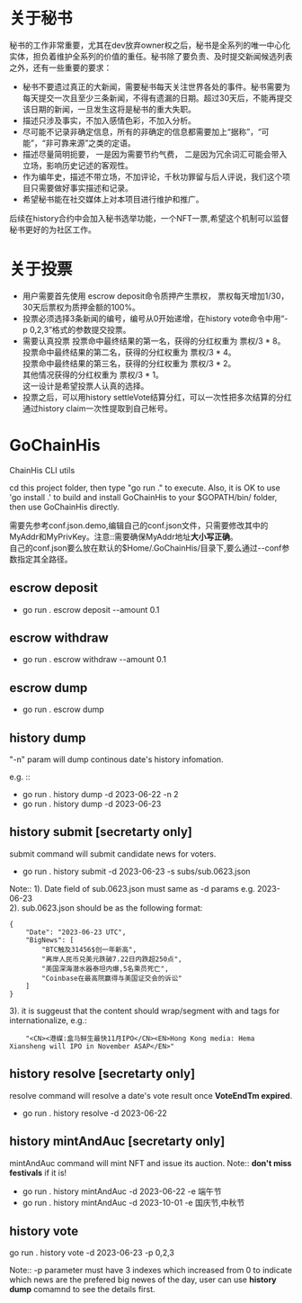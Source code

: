 # 关于秘书
秘书的工作非常重要，尤其在dev放弃owner权之后，秘书是全系列的唯一中心化实体，担负着维护全系列的价值的重任。秘书除了要负责、及时提交新闻候选列表之外，还有一些重要的要求：
* 秘书不要遗过真正的大新闻，需要秘书每天关注世界各处的事件。秘书需要为每天提交一次且至少三条新闻，不得有遗漏的日期。超过30天后，不能再提交该日期的新闻，一旦发生这将是秘书的重大失职。
* 描述只涉及事实，不加入感情色彩，不加入分析。
* 尽可能不记录非确定信息，所有的非确定的信息都需要加上“据称”，“可能”，“非可靠来源”之类的定语。
* 描述尽量简明扼要， 一是因为需要节约气费， 二是因为冗余词汇可能会带入立场，影响历史记述的客观性。
* 作为编年史，描述不带立场，不加评论，千秋功罪留与后人评说，我们这个项目只需要做好事实描述和记录。
* 希望秘书能在社交媒体上对本项目进行维护和推广。

后续在history合约中会加入秘书选举功能，一个NFT一票,希望这个机制可以监督秘书更好的为社区工作。

# 关于投票
* 用户需要首先使用 escrow deposit命令质押产生票权， 票权每天增加1/30，30天后票权为质押金额的100%。  
* 投票必须选择3条新闻的编号，编号从0开始递增，在history vote命令中用“-p 0,2,3”格式的参数提交投票。
* 需要认真投票
投票命中最终结果的第一名，获得的分红权重为 票权/3 * 8。  
投票命中最终结果的第二名，获得的分红权重为 票权/3 * 4。  
投票命中最终结果的第三名，获得的分红权重为 票权/3 * 2。  
其他情况获得的分红权重为 票权/3 * 1。  
这一设计是希望投票人认真的选择。
* 投票之后，可以用history settleVote结算分红，可以一次性把多次结算的分红通过history claim一次性提取到自己帐号。

# GoChainHis
ChainHis CLI utils  

cd this project folder, then type "go run ." to execute. Also, it is OK to use 'go install .' to build and install GoChainHis to your $GOPATH/bin/ folder, then use GoChainHis directly.  

需要先参考conf.json.demo,编辑自己的conf.json文件，只需要修改其中的MyAddr和MyPrivKey。注意::需要确保MyAddr地址**大小写正确**。  
自己的conf.json要么放在默认的$Home/.GoChainHis/目录下,要么通过--conf参数指定其全路径。  

## escrow deposit
- go run . escrow deposit --amount 0.1

## escrow withdraw
- go run . escrow withdraw --amount 0.1

## escrow dump
- go run . escrow dump

## history dump
"-n" param will dump continous date's history infomation.

e.g. :: 
- go run . history dump -d 2023-06-22 -n 2 
- go run . history dump -d 2023-06-23

## history submit [secretarty only]
submit command will submit candidate news for voters.

- go run . history submit -d 2023-06-23 -s subs/sub.0623.json
  
Note:: 
1). Date field of sub.0623.json must same as -d params e.g. 2023-06-23  
2). sub.0623.json should be as the following format:  
```
{
    "Date": "2023-06-23 UTC",
    "BigNews": [
        "BTC触及31456$创一年新高",
        "离岸人民币兑美元跌破7.22日内跌超250点",
        "美国深海潜水器泰坦内爆,5名乘员死亡",
        "Coinbase在最高院赢得与美国证交会的诉讼"
    ]
}
```
3). it is suggeust that the content should wrap/segment with <CN></CN> and <EN></EN> tags for internationalize, e.g.:
```
    "<CN><港媒:盒马鲜生最快11月IPO</CN><EN>Hong Kong media: Hema Xiansheng will IPO in November ASAP</EN>"
```

## history resolve [secretarty only]
resolve command will resolve a date's vote result once **VoteEndTm expired**.
- go run . history resolve -d 2023-06-22

## history mintAndAuc [secretarty only]
mintAndAuc command will mint NFT and issue its auction.
Note:: **don't miss festivals** if it is!
- go run . history mintAndAuc -d 2023-06-22 -e 端午节
- go run . history mintAndAuc -d 2023-10-01 -e 国庆节,中秋节
  
## history vote
go run . history vote -d 2023-06-23 -p 0,2,3

Note:: -p parameter must have 3 indexes which increased from 0 to indicate which news are the prefered big newes of the day, user can use **history dump** comamnd to see the details first.


